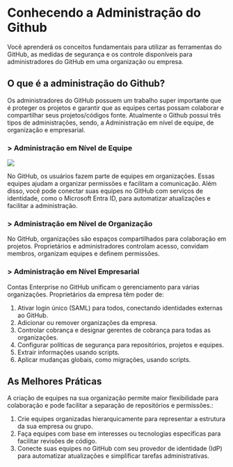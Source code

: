 # Conhecendo a Administração do Github
 
 

Você aprenderá os conceitos fundamentais para utilizar as ferramentas do GitHub, as medidas de segurança e os controle disponíveis para administradores do GitHub em uma organização ou empresa.
## O que é a administração do Github?

Os administradores do GitHub possuem um trabalho super importante que é proteger os projetos e garantir que as equipes certas possam colaborar e compartilhar seus projetos/códigos fonte. Atualmente o Github possui três tipos de administrações, sendo, a Administração em nível de equipe, de organização e empresarial.

### > **Administração em Nível de Equipe**

![](https://aline-antunes.gitbook.io/~gitbook/image?url=https:%2F%2F74136188-files.gitbook.io%2F%7E%2Ffiles%2Fv0%2Fb%2Fgitbook-x-prod.appspot.com%2Fo%2Fspaces%252F2HZbEqnaq1Y4YcnxMtW1%252Fuploads%252FHJkj6x8Mnz6zrWxdsUWH%252FAdministra%25C3%25A7%25C3%25A3o%2520no%2520n%25C3%25ADvel%2520da%2520equipe.png%3Falt=media%26token=1399a138-e409-4b60-afaf-dadc59abf6cf&width=768&dpr=4&quality=100&sign=77e1eb30639a16a6e4e9dabbbce8ecf0bc0ec13b203c095298764d5ab94c69f6)

No GitHub, os usuários fazem parte de equipes em organizações. Essas equipes ajudam a organizar permissões e facilitam a comunicação. Além disso, você pode conectar suas equipes no GitHub com serviços de identidade, como o Microsoft Entra ID, para automatizar atualizações e facilitar a administração.

### > **Administração em Nível de Organização**

No GitHub, organizações são espaços compartilhados para colaboração em projetos. Proprietários e administradores controlam acesso, convidam membros, organizam equipes e definem permissões.

### > **Administração em Nível Empresarial**

Contas Enterprise no GitHub unificam o gerenciamento para várias organizações. Proprietários da empresa têm poder de:

1. Ativar login único (SAML) para todos, conectando identidades externas ao GitHub.
2. Adicionar ou remover organizações da empresa.
3. Controlar cobrança e designar gerentes de cobrança para todas as organizações.
4. Configurar políticas de segurança para repositórios, projetos e equipes.
5. Extrair informações usando scripts.
6. Aplicar mudanças globais, como migrações, usando scripts.

## As Melhores Práticas

A criação de equipes na sua organização permite maior flexibilidade para colaboração e pode facilitar a separação de repositórios e permissões.:

1. Crie equipes organizadas hierarquicamente para representar a estrutura da sua empresa ou grupo.
2. Faça equipes com base em interesses ou tecnologias específicas para facilitar revisões de código.
3. Conecte suas equipes no GitHub com seu provedor de identidade (IdP) para automatizar atualizações e simplificar tarefas administrativas.
